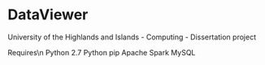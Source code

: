 # DataViewer
University of the Highlands and Islands - Computing - Dissertation project 

Requires\n
Python 2.7
Python pip
Apache Spark
MySQL
